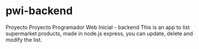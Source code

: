 # pwi-backend
Proyecto Proyecto Programador Web Inicial - backend
This is an app to list supermarket products, made in node.js express,
you can update, delete and modify the list.
